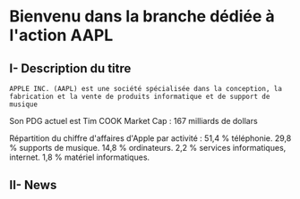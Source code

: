 # Bienvenu dans la branche dédiée à l'action AAPL

## I- Description du titre
	APPLE INC. (AAPL) est une société spécialisée dans la conception, la fabrication et la vente de produits informatique et de support de musique
 
 Son PDG actuel est Tim COOK
 Market Cap :  167 milliards de dollars
 
  Répartition du chiffre d'affaires d'Apple par activité :
51,4 % téléphonie.
29,8 % supports de musique.
14,8 % ordinateurs.
2,2 % services informatiques, internet.
1,8 % matériel informatiques.

## II- News




